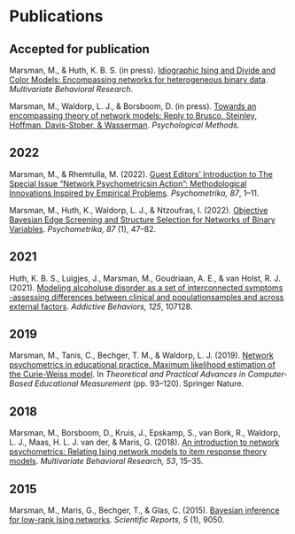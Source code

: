 
# Publications 

## Accepted for publication

Marsman, M., & Huth, K. B. S. (in press). [Idiographic Ising and Divide and Color Models: Encompassing networks for heterogeneous binary data](https://doi.org/10.31234/osf.io/h3ka5). *Multivariate Behavioral Research*.

Marsman, M., Waldorp, L. J., & Borsboom, D. (in press). [Towards an encompassing theory of network models: Reply to Brusco, Steinley, Hoffman, Davis-Stober, & Wasserman](https://doi.org/10.31234/osf.io/n98qt). *Psychological Methods.* 


## 2022

Marsman, M., & Rhemtulla, M. (2022). 
[Guest Editors’ Introduction to The Special Issue “Network Psychometricsin Action”: Methodological Innovations Inspired by Empirical Problems](https://doi.org/10.1007/s11336-022-09861-x). *Psychometrika, 87*, 1–11.


Marsman, M., Huth, K., Waldorp, L. J., & Ntzoufras, I. (2022). [Objective Bayesian Edge Screening and
Structure Selection for Networks of Binary Variables](https://doi.org/10.1007/s11336-022-09848-8). *Psychometrika, 87* (1), 47–82. 



## 2021

Huth, K. B. S., Luigjes, J., Marsman, M., Goudriaan, A. E., & van Holst, R. J. (2021). 
[Modeling alcoholuse disorder as a set of interconnected symptoms -assessing differences between clinical and populationsamples and across external factors](https://doi.org/10.1016/j.addbeh.2021.107128). *Addictive Behaviors, 125*, 107128. 



## 2019 

Marsman, M., Tanis, C., Bechger, T. M., & Waldorp, L. J. (2019). 
[Network psychometrics in educational practice. Maximum likelihood estimation of the Curie-Weiss model](https://link.springer.com/chapter/10.1007/978-3-030-18480-3_5). In *Theoretical and Practical Advances in Computer-Based Educational Measurement* (pp. 93–120). Springer Nature.


## 2018 

Marsman, M., Borsboom, D., Kruis, J., Epskamp, S., van Bork, R., Waldorp, L. J., Maas, H. L. J. van der,
& Maris, G. (2018). 
[An introduction to network psychometrics: Relating Ising network models to item response theory models](https://doi.org/10.1080/00273171.2017.1379379). *Multivariate Behavioral Research, 53*, 15–35.


## 2015 

Marsman, M., Maris, G., Bechger, T., & Glas, C. (2015). [Bayesian inference for low-rank Ising networks](https://doi.org/10.1038/srep09050).
*Scientific Reports, 5* (1), 9050.





